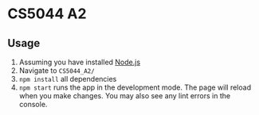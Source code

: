 # CS5044 A2

## Usage

1. Assuming you have installed [Node.js](https://nodejs.org/en/download/)
2. Navigate to `CS5044_A2/`
3. `npm install` all dependencies
4. `npm start` runs the app in the development mode. The page will reload when you make changes. You may also see any
   lint errors in the console.
